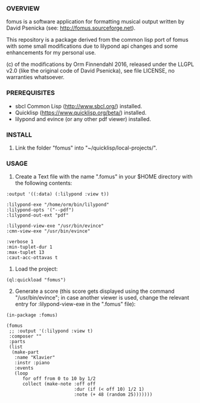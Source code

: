 ### OVERVIEW

fomus is a software application for formatting musical output written
by David Psenicka (see: http://fomus.sourceforge.net).

This repository is a package derived from the common lisp port of
fomus with some small modifications due to lilypond api changes and
some enhancements for my personal use.

(c) of the modifications by Orm Finnendahl 2016, released under the
LLGPL v2.0 (like the original code of David Psenicka), see file
LICENSE, no warranties whatsoever.

### PREREQUISITES

- sbcl Common Lisp (http://www.sbcl.org/) installed.
- Quicklisp (https://www.quicklisp.org/beta/) installed.
- lilypond and evince (or any other pdf viewer) installed.

### INSTALL

1. Link the folder "fomus" into "~/quicklisp/local-projects/".


### USAGE

1. Create a Text file with the name ".fomus" in your $HOME directory
with the following contents:

```
:output '((:data) (:lilypond :view t))

:lilypond-exe "/home/orm/bin/lilypond"
:lilypond-opts '("--pdf")
:lilypond-out-ext "pdf"

:lilypond-view-exe "/usr/bin/evince"
:cmn-view-exe "/usr/bin/evince"

:verbose 1
:min-tuplet-dur 1
:max-tuplet 13
:caut-acc-ottavas t
```


1. Load the project: 

``` (ql:quickload "fomus") ```


2. Generate a score (this score gets displayed using the command
"/usr/bin/evince"; in case another viewer is used, change the relevant
entry for :lilypond-view-exe in the ".fomus" file):

```
(in-package :fomus)

(fomus
 ;; :output '(:lilypond :view t)
 :composer ""
 :parts
 (list
  (make-part
   :name "Klavier"
   :instr :piano
   :events
   (loop
      for off from 0 to 10 by 1/2
      collect (make-note :off off
                         :dur (if (< off 10) 1/2 1)
                         :note (+ 48 (random 25)))))))
```
